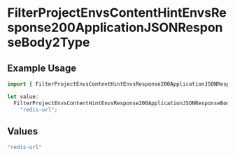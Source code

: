 # FilterProjectEnvsContentHintEnvsResponse200ApplicationJSONResponseBody2Type

## Example Usage

```typescript
import { FilterProjectEnvsContentHintEnvsResponse200ApplicationJSONResponseBody2Type } from "@vercel/sdk/models/operations";

let value:
  FilterProjectEnvsContentHintEnvsResponse200ApplicationJSONResponseBody2Type =
    "redis-url";
```

## Values

```typescript
"redis-url"
```